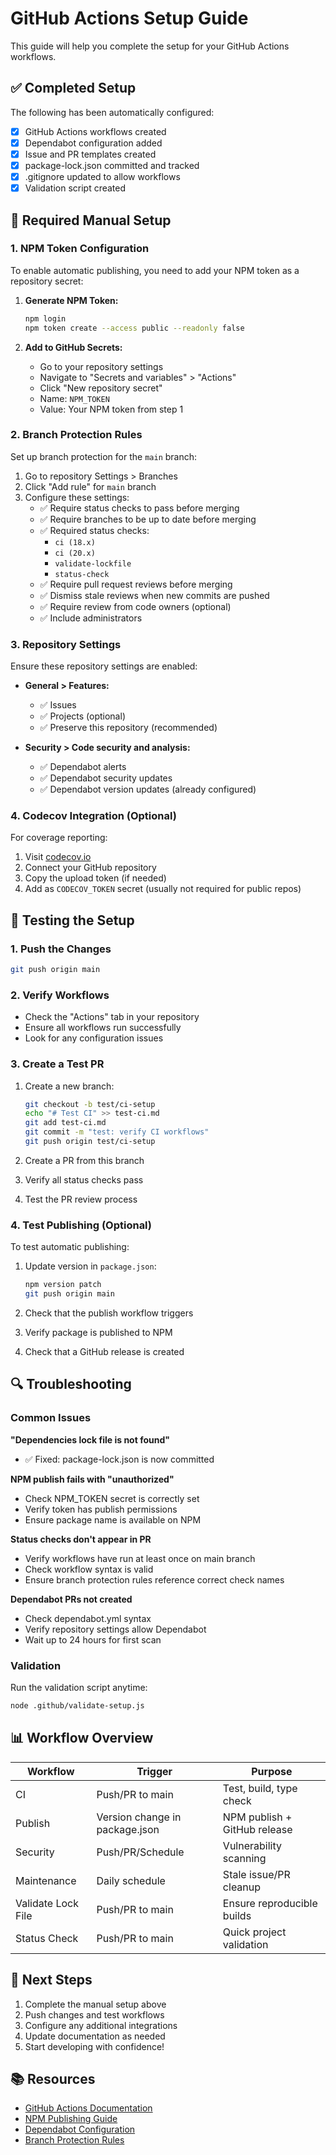 # GitHub Actions Setup Guide

This guide will help you complete the setup for your GitHub Actions workflows.

## ✅ Completed Setup

The following has been automatically configured:

- [x] GitHub Actions workflows created
- [x] Dependabot configuration added
- [x] Issue and PR templates created
- [x] package-lock.json committed and tracked
- [x] .gitignore updated to allow workflows
- [x] Validation script created

## 🔧 Required Manual Setup

### 1. NPM Token Configuration

To enable automatic publishing, you need to add your NPM token as a repository secret:

1. **Generate NPM Token:**
   ```bash
   npm login
   npm token create --access public --readonly false
   ```

2. **Add to GitHub Secrets:**
   - Go to your repository settings
   - Navigate to "Secrets and variables" > "Actions"
   - Click "New repository secret"
   - Name: `NPM_TOKEN`
   - Value: Your NPM token from step 1

### 2. Branch Protection Rules

Set up branch protection for the `main` branch:

1. Go to repository Settings > Branches
2. Click "Add rule" for `main` branch
3. Configure these settings:
   - ✅ Require status checks to pass before merging
   - ✅ Require branches to be up to date before merging
   - ✅ Required status checks:
     - `ci (18.x)`
     - `ci (20.x)`
     - `validate-lockfile`
     - `status-check`
   - ✅ Require pull request reviews before merging
   - ✅ Dismiss stale reviews when new commits are pushed
   - ✅ Require review from code owners (optional)
   - ✅ Include administrators

### 3. Repository Settings

Ensure these repository settings are enabled:

- **General > Features:**
  - ✅ Issues
  - ✅ Projects (optional)
  - ✅ Preserve this repository (recommended)

- **Security > Code security and analysis:**
  - ✅ Dependabot alerts
  - ✅ Dependabot security updates
  - ✅ Dependabot version updates (already configured)

### 4. Codecov Integration (Optional)

For coverage reporting:

1. Visit [codecov.io](https://codecov.io)
2. Connect your GitHub repository
3. Copy the upload token (if needed)
4. Add as `CODECOV_TOKEN` secret (usually not required for public repos)

## 🚀 Testing the Setup

### 1. Push the Changes

```bash
git push origin main
```

### 2. Verify Workflows

- Check the "Actions" tab in your repository
- Ensure all workflows run successfully
- Look for any configuration issues

### 3. Create a Test PR

1. Create a new branch:
   ```bash
   git checkout -b test/ci-setup
   echo "# Test CI" >> test-ci.md
   git add test-ci.md
   git commit -m "test: verify CI workflows"
   git push origin test/ci-setup
   ```

2. Create a PR from this branch
3. Verify all status checks pass
4. Test the PR review process

### 4. Test Publishing (Optional)

To test automatic publishing:

1. Update version in `package.json`:
   ```bash
   npm version patch
   git push origin main
   ```

2. Check that the publish workflow triggers
3. Verify package is published to NPM
4. Check that a GitHub release is created

## 🔍 Troubleshooting

### Common Issues

**"Dependencies lock file is not found"**
- ✅ Fixed: package-lock.json is now committed

**NPM publish fails with "unauthorized"**
- Check NPM_TOKEN secret is correctly set
- Verify token has publish permissions
- Ensure package name is available on NPM

**Status checks don't appear in PR**
- Verify workflows have run at least once on main branch
- Check workflow syntax is valid
- Ensure branch protection rules reference correct check names

**Dependabot PRs not created**
- Check dependabot.yml syntax
- Verify repository settings allow Dependabot
- Wait up to 24 hours for first scan

### Validation

Run the validation script anytime:

```bash
node .github/validate-setup.js
```

## 📊 Workflow Overview

| Workflow | Trigger | Purpose |
|----------|---------|---------|
| CI | Push/PR to main | Test, build, type check |
| Publish | Version change in package.json | NPM publish + GitHub release |
| Security | Push/PR/Schedule | Vulnerability scanning |
| Maintenance | Daily schedule | Stale issue/PR cleanup |
| Validate Lock File | Push/PR to main | Ensure reproducible builds |
| Status Check | Push/PR to main | Quick project validation |

## 🎯 Next Steps

1. Complete the manual setup above
2. Push changes and test workflows
3. Configure any additional integrations
4. Update documentation as needed
5. Start developing with confidence!

## 📚 Resources

- [GitHub Actions Documentation](https://docs.github.com/en/actions)
- [NPM Publishing Guide](https://docs.npmjs.com/packages-and-modules/contributing-packages-to-the-registry)
- [Dependabot Configuration](https://docs.github.com/en/code-security/dependabot/dependabot-version-updates/configuration-options-for-the-dependabot.yml-file)
- [Branch Protection Rules](https://docs.github.com/en/repositories/configuring-branches-and-merges-in-your-repository/defining-the-mergeability-of-pull-requests/about-protected-branches)